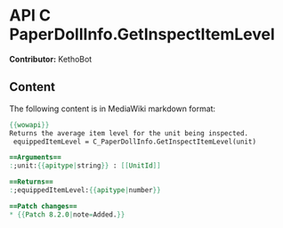 # API C PaperDollInfo.GetInspectItemLevel

**Contributor:** KethoBot

## Content

The following content is in MediaWiki markdown format:

```mediawiki
{{wowapi}}
Returns the average item level for the unit being inspected.
 equippedItemLevel = C_PaperDollInfo.GetInspectItemLevel(unit)

==Arguments==
:;unit:{{apitype|string}} : [[UnitId]]

==Returns==
:;equippedItemLevel:{{apitype|number}}

==Patch changes==
* {{Patch 8.2.0|note=Added.}}
```